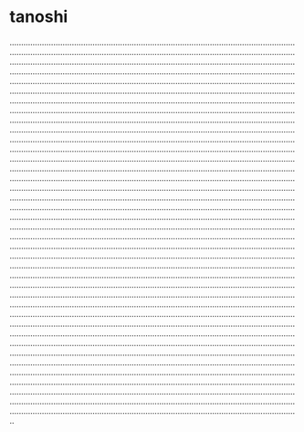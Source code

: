# tanoshi
......................................................................................................................................................................................................................................................................................................................................................................................................................................................................................................................................................................................................................................................................................................................................................................................................................................................................................................................................................................................................................................................................................................................................................................................................................................................................................................................................................................................................................................................................................................................................................................................................................................................................................................................................................................................................................................................................................................................................................................................................................................................................................................................................................................................................................................................................................................................................................................................................................................................................................................................................................................................................................................................................................................................................................................................................................................................................................................................................................................................................................................................................................................................................................................................................................................................................................................................................................................................................................................................................................................................................................................................................................................................................................................................................................................................................................................................................................................................................................................................................................................................................................................................................................................................................................................................................................................................................................................................................................................................................................................................................................................................................................................................................................................................................................................................................................................................................................................................................................................................................................................